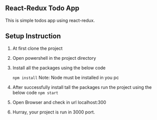 
## React-Redux Todo App 

This is simple todos app using react-redux. 

## Setup Instruction 

1. At first clone the project
2. Open powershell in the project directory
3. Install all the packages using the below code

    `npm install`
Note: Node must be installed in you pc
4. After successfully install tall the packages run the project using the below code
    `npm start`
5. Open Browser and check in url
    localhost:300
    
6. Hurray, your project is run in 3000 port. 